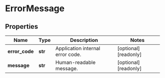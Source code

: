 # ErrorMessage

## Properties
| Name | Type | Description | Notes |
| ------------ | ------------- | ------------- | ------------- |
| **error_code** | **str** | Application internal error code. | [optional] [readonly]  |
| **message** | **str** | Human-readable message. | [optional] [readonly]  |


